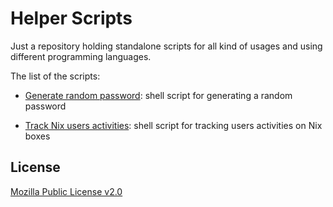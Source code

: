 # Helper Scripts

Just a repository holding standalone scripts for all kind of usages and using different programming languages.

The list of the scripts:

- [Generate random password](https://github.com/CloudinitFrance/helper-scripts/blob/main/random-pass/gen_random_password.sh): shell script for generating a random password

- [Track Nix users activities](https://github.com/CloudinitFrance/helper-scripts/blob/main/nix-users-track/track_user_activity.sh): shell script for tracking users activities on Nix boxes


## License

[Mozilla Public License v2.0](https://github.com/CloudinitFrance/helper-scripts/blob/main/LICENSE)
